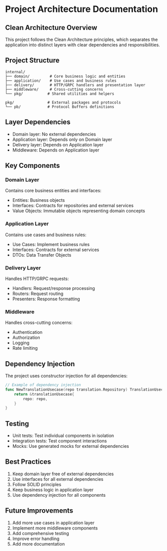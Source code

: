 # Project Architecture Documentation

## Clean Architecture Overview
This project follows the Clean Architecture principles, which separates the application into distinct layers with clear dependencies and responsibilities.

## Project Structure
```
internal/
├── domain/         # Core business logic and entities
├── application/    # Use cases and business rules
├── delivery/       # HTTP/GRPC handlers and presentation layer
├── middleware/     # Cross-cutting concerns
└── pkg/           # Shared utilities and helpers

pkg/               # External packages and protocols
└── pb/            # Protocol Buffers definitions
```

## Layer Dependencies
- Domain layer: No external dependencies
- Application layer: Depends only on Domain layer
- Delivery layer: Depends on Application layer
- Middleware: Depends on Application layer

## Key Components

### Domain Layer
Contains core business entities and interfaces:
- Entities: Business objects
- Interfaces: Contracts for repositories and external services
- Value Objects: Immutable objects representing domain concepts

### Application Layer
Contains use cases and business rules:
- Use Cases: Implement business rules
- Interfaces: Contracts for external services
- DTOs: Data Transfer Objects

### Delivery Layer
Handles HTTP/GRPC requests:
- Handlers: Request/response processing
- Routers: Request routing
- Presenters: Response formatting

### Middleware
Handles cross-cutting concerns:
- Authentication
- Authorization
- Logging
- Rate limiting

## Dependency Injection
The project uses constructor injection for all dependencies:
```go
// Example of dependency injection
func NewTranslationUsecase(repo translation.Repository) TranslationUsecase {
    return &translationUsecase{
        repo: repo,
    }
}
```

## Testing
- Unit tests: Test individual components in isolation
- Integration tests: Test component interactions
- Mocks: Use generated mocks for external dependencies

## Best Practices
1. Keep domain layer free of external dependencies
2. Use interfaces for all external dependencies
3. Follow SOLID principles
4. Keep business logic in application layer
5. Use dependency injection for all components

## Future Improvements
1. Add more use cases in application layer
2. Implement more middleware components
3. Add comprehensive testing
4. Improve error handling
5. Add more documentation
